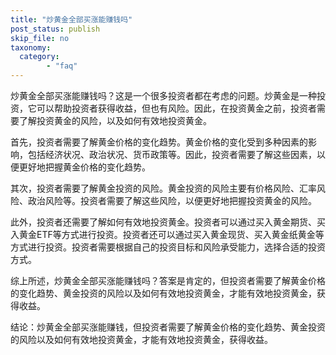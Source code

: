 ```yaml
---
title: "炒黄金全部买涨能赚钱吗"
post_status: publish
skip_file: no
taxonomy:
  category:
        - "faq"
---
```


炒黄金全部买涨能赚钱吗？这是一个很多投资者都在考虑的问题。炒黄金是一种投资，它可以帮助投资者获得收益，但也有风险。因此，在投资黄金之前，投资者需要了解投资黄金的风险，以及如何有效地投资黄金。

首先，投资者需要了解黄金价格的变化趋势。黄金价格的变化受到多种因素的影响，包括经济状况、政治状况、货币政策等。因此，投资者需要了解这些因素，以便更好地把握黄金价格的变化趋势。

其次，投资者需要了解黄金投资的风险。黄金投资的风险主要有价格风险、汇率风险、政治风险等。投资者需要了解这些风险，以便更好地把握投资黄金的风险。

此外，投资者还需要了解如何有效地投资黄金。投资者可以通过买入黄金期货、买入黄金ETF等方式进行投资。投资者还可以通过买入黄金现货、买入黄金纸黄金等方式进行投资。投资者需要根据自己的投资目标和风险承受能力，选择合适的投资方式。

综上所述，炒黄金全部买涨能赚钱吗？答案是肯定的，但投资者需要了解黄金价格的变化趋势、黄金投资的风险以及如何有效地投资黄金，才能有效地投资黄金，获得收益。

结论：炒黄金全部买涨能赚钱，但投资者需要了解黄金价格的变化趋势、黄金投资的风险以及如何有效地投资黄金，才能有效地投资黄金，获得收益。

